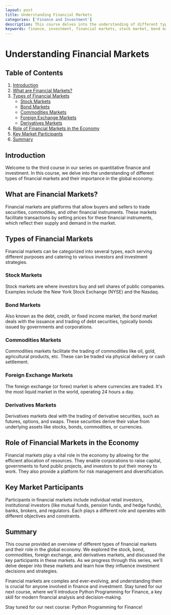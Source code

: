 ```yaml
---
layout: post
title: Understanding Financial Markets
categories: ['Finance and Investment']
description: This course delves into the understanding of different types of financial markets and their importance in the global economy.
keywords: finance, investment, financial markets, stock market, bond market, commodities market, foreign exchange market, derivatives market
---
```

# Understanding Financial Markets

## Table of Contents

1. [Introduction](#introduction)
2. [What are Financial Markets?](#what)
3. [Types of Financial Markets](#types)
   - [Stock Markets](#stock)
   - [Bond Markets](#bond)
   - [Commodities Markets](#commodities)
   - [Foreign Exchange Markets](#forex)
   - [Derivatives Markets](#derivatives)
4. [Role of Financial Markets in the Economy](#role)
5. [Key Market Participants](#participants)
6. [Summary](#summary)

## Introduction <a name="introduction"></a>

Welcome to the third course in our series on quantitative finance and investment. In this course, we delve into the understanding of different types of financial markets and their importance in the global economy.

## What are Financial Markets? <a name="what"></a>

Financial markets are platforms that allow buyers and sellers to trade securities, commodities, and other financial instruments. These markets facilitate transactions by setting prices for these financial instruments, which reflect their supply and demand in the market.

## Types of Financial Markets <a name="types"></a>

Financial markets can be categorized into several types, each serving different purposes and catering to various investors and investment strategies.

### Stock Markets <a name="stock"></a>

Stock markets are where investors buy and sell shares of public companies. Examples include the New York Stock Exchange (NYSE) and the Nasdaq.

### Bond Markets <a name="bond"></a>

Also known as the debt, credit, or fixed income market, the bond market deals with the issuance and trading of debt securities, typically bonds issued by governments and corporations.

### Commodities Markets <a name="commodities"></a>

Commodities markets facilitate the trading of commodities like oil, gold, agricultural products, etc. These can be traded via physical delivery or cash settlement.

### Foreign Exchange Markets <a name="forex"></a>

The foreign exchange (or forex) market is where currencies are traded. It's the most liquid market in the world, operating 24 hours a day.

### Derivatives Markets <a name="derivatives"></a>

Derivatives markets deal with the trading of derivative securities, such as futures, options, and swaps. These securities derive their value from underlying assets like stocks, bonds, commodities, or currencies.

## Role of Financial Markets in the Economy <a name="role"></a>

Financial markets play a vital role in the economy by allowing for the efficient allocation of resources. They enable corporations to raise capital, governments to fund public projects, and investors to put their money to work. They also provide a platform for risk management and diversification.

## Key Market Participants <a name="participants"></a>

Participants in financial markets include individual retail investors, institutional investors (like mutual funds, pension funds, and hedge funds), banks, brokers, and regulators. Each plays a different role and operates with different objectives and constraints.

## Summary <a name="summary"></a>

This course provided an overview of different types of financial markets and their role in the global economy. We explored the stock, bond, commodities, foreign exchange, and derivatives markets, and discussed the key participants in these markets. As we progress through this series, we'll delve deeper into these markets and learn how they influence investment decisions and strategies.

Financial markets are complex and ever-evolving, and understanding them is crucial for anyone involved in finance and investment. Stay tuned for our next course, where we'll introduce Python Programming for Finance, a key skill for modern financial analysis and decision-making.

Stay tuned for our next course: Python Programming for Finance!
